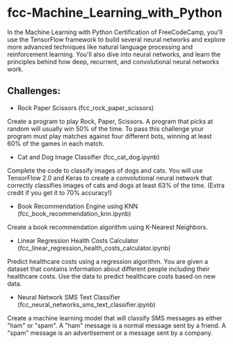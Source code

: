 # fcc-Machine_Learning_with_Python
In the Machine Learning with Python Certification of FreeCodeCamp, you'll use the TensorFlow framework to build several neural networks and explore more advanced techniques like natural language processing and reinforcement learning.  You'll also dive into neural networks, and learn the principles behind how deep, recurrent, and convolutional neural networks work.




## Challenges:

- Rock Paper Scissors (fcc_rock_paper_scissors)

Create a program to play Rock, Paper, Scissors. A program that picks at random will usually win 50% of the time. To pass this challenge your program must play matches against four different bots, winning at least 60% of the games in each match.

- Cat and Dog Image Classifier (fcc_cat_dog.ipynb)

Complete the code to classify images of dogs and cats. You will use TensorFlow 2.0 and Keras to create a convolutional neural network that correctly classifies images of cats and dogs at least 63% of the time. (Extra credit if you get it to 70% accuracy!)

- Book Recommendation Engine using KNN (fcc_book_recommendation_knn.ipynb)

Create a book recommendation algorithm using K-Nearest Neighbors. 

- Linear Regression Health Costs Calculator (fcc_linear_regression_health_costs_calculator.ipynb)

Predict healthcare costs using a regression algorithm. You are given a dataset that contains information about different people including their healthcare costs. Use the data to predict healthcare costs based on new data.

- Neural Network SMS Text Classifier (fcc_neural_networks_sms_text_classifier.ipynb)

Create a machine learning model that will classify SMS messages as either "ham" or "spam". A "ham" message is a normal message sent by a friend. A "spam" message is an advertisement or a message sent by a company.
